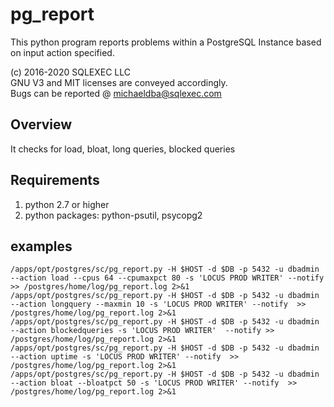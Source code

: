 # pg_report
This python program reports problems within a PostgreSQL Instance based on input action specified.

(c) 2016-2020 SQLEXEC LLC
<br/>
GNU V3 and MIT licenses are conveyed accordingly.
<br/>
Bugs can be reported @ michaeldba@sqlexec.com

## Overview
It checks for load, bloat, long queries, blocked queries

## Requirements
1. python 2.7 or higher
2. python packages: python-psutil, psycopg2

## examples
`/apps/opt/postgres/sc/pg_report.py -H $HOST -d $DB -p 5432 -u dbadmin --action load --cpus 64 --cpumaxpct 80 -s 'LOCUS PROD WRITER' --notify  >> /postgres/home/log/pg_report.log 2>&1`
<br/>
`/apps/opt/postgres/sc/pg_report.py -H $HOST -d $DB -p 5432 -u dbadmin --action longquery --maxmin 10 -s 'LOCUS PROD WRITER' --notify  >> /postgres/home/log/pg_report.log 2>&1`
<br/>
`/apps/opt/postgres/sc/pg_report.py -H $HOST -d $DB -p 5432 -u dbadmin --action blockedqueries -s 'LOCUS PROD WRITER'  --notify >> /postgres/home/log/pg_report.log 2>&1`
<br/>
`/apps/opt/postgres/sc/pg_report.py -H $HOST -d $DB -p 5432 -u dbadmin --action uptime -s 'LOCUS PROD WRITER' --notify  >> /postgres/home/log/pg_report.log 2>&1`
<br/>
`/apps/opt/postgres/sc/pg_report.py -H $HOST -d $DB -p 5432 -u dbadmin --action bloat --bloatpct 50 -s 'LOCUS PROD WRITER' --notify  >> /postgres/home/log/pg_report.log 2>&1`
<br/>

